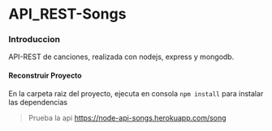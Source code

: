 # API_REST-Songs
### Introduccion
API-REST de canciones, realizada con nodejs, express y mongodb.

#### Reconstruir Proyecto
En la carpeta raiz del proyecto, ejecuta en consola `npm install` para instalar las dependencias

> Prueba la api https://node-api-songs.herokuapp.com/song
